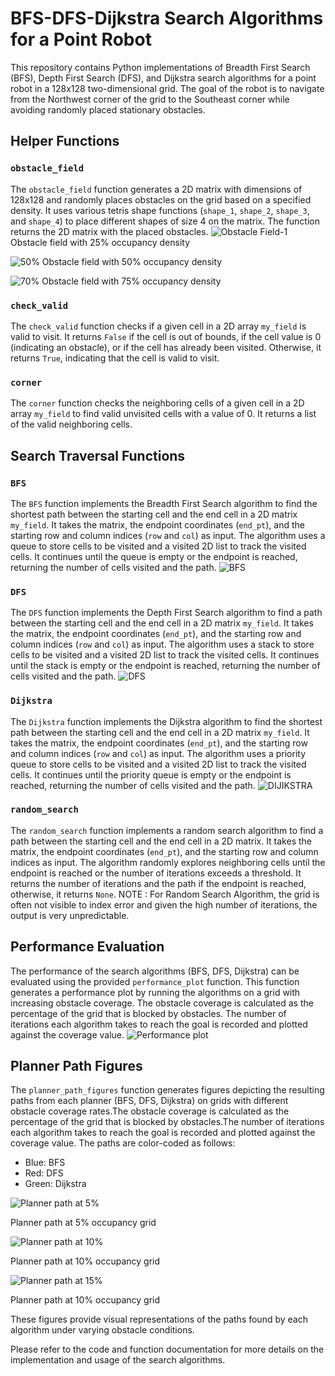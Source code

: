 # BFS-DFS-Dijkstra Search Algorithms for a Point Robot

This repository contains Python implementations of Breadth First Search (BFS), Depth First Search (DFS), and Dijkstra search algorithms for a point robot in a 128x128 two-dimensional grid. The goal of the robot is to navigate from the Northwest corner of the grid to the Southeast corner while avoiding randomly placed stationary obstacles.

## Helper Functions

### `obstacle_field`

The `obstacle_field` function generates a 2D matrix with dimensions of 128x128 and randomly places obstacles on the grid based on a specified density. It uses various tetris shape functions (`shape_1`, `shape_2`, `shape_3`, and `shape_4`) to place different shapes of size 4 on the matrix. The function returns the 2D matrix with the placed obstacles.
![Obstacle Field-1](https://github.com/upasana099/BFS-DFS-Dijikstra-search-algorithms-for-a-point-robot/assets/89516193/0663b894-075b-4344-aa32-016ec5418d1a)
Obstacle field with 25% occupancy density

![50%](https://github.com/upasana099/BFS-DFS-Dijikstra-search-algorithms-for-a-point-robot/assets/89516193/5066761e-f817-406f-81bf-4799cad8c753)
Obstacle field with 50% occupancy density

![70%](https://github.com/upasana099/BFS-DFS-Dijikstra-search-algorithms-for-a-point-robot/assets/89516193/c60ab082-e76c-440b-98aa-591fd097a8eb)
Obstacle field with 75% occupancy density

### `check_valid`

The `check_valid` function checks if a given cell in a 2D array `my_field` is valid to visit. It returns `False` if the cell is out of bounds, if the cell value is 0 (indicating an obstacle), or if the cell has already been visited. Otherwise, it returns `True`, indicating that the cell is valid to visit.

### `corner`

The `corner` function checks the neighboring cells of a given cell in a 2D array `my_field` to find valid unvisited cells with a value of 0. It returns a list of the valid neighboring cells.

## Search Traversal Functions

### `BFS`

The `BFS` function implements the Breadth First Search algorithm to find the shortest path between the starting cell and the end cell in a 2D matrix `my_field`. It takes the matrix, the endpoint coordinates (`end_pt`), and the starting row and column indices (`row` and `col`) as input. The algorithm uses a queue to store cells to be visited and a visited 2D list to track the visited cells. It continues until the queue is empty or the endpoint is reached, returning the number of cells visited and the path.
![BFS](https://github.com/upasana099/BFS-DFS-Dijikstra-search-algorithms-for-a-point-robot/assets/89516193/5c83e45e-d15c-4216-a102-cec8bfe9e7e5)

### `DFS`

The `DFS` function implements the Depth First Search algorithm to find a path between the starting cell and the end cell in a 2D matrix `my_field`. It takes the matrix, the endpoint coordinates (`end_pt`), and the starting row and column indices (`row` and `col`) as input. The algorithm uses a stack to store cells to be visited and a visited 2D list to track the visited cells. It continues until the stack is empty or the endpoint is reached, returning the number of cells visited and the path.
![DFS](https://github.com/upasana099/BFS-DFS-Dijikstra-search-algorithms-for-a-point-robot/assets/89516193/9845acdd-4afa-4653-b40a-b4590486d0d9)

### `Dijkstra`

The `Dijkstra` function implements the Dijkstra algorithm to find the shortest path between the starting cell and the end cell in a 2D matrix `my_field`. It takes the matrix, the endpoint coordinates (`end_pt`), and the starting row and column indices (`row` and `col`) as input. The algorithm uses a priority queue to store cells to be visited and a visited 2D list to track the visited cells. It continues until the priority queue is empty or the endpoint is reached, returning the number of cells visited and the path.
![DIJIKSTRA](https://github.com/upasana099/BFS-DFS-Dijikstra-search-algorithms-for-a-point-robot/assets/89516193/10c740a3-5c3f-4268-8184-ca05273262ab)

### `random_search`

The `random_search` function implements a random search algorithm to find a path between the starting cell and the end cell in a 2D matrix. It takes the matrix, the endpoint coordinates (`end_pt`), and the starting row and column indices as input. The algorithm randomly explores neighboring cells until the endpoint is reached or the number of iterations exceeds a threshold. It returns the number of iterations and the path if the endpoint is reached, otherwise, it returns `None`.
NOTE : For Random Search Algorithm, the grid is often not visible to index error and given the high number of iterations, the output is very unpredictable.

## Performance Evaluation

The performance of the search algorithms (BFS, DFS, Dijkstra) can be evaluated using the provided `performance_plot` function. This function generates a performance plot by running the algorithms on a grid with increasing obstacle coverage. The obstacle coverage is calculated as the percentage of the grid that is blocked by obstacles.  The number of iterations each algorithm takes to reach the goal is recorded and plotted against the coverage value.
![Performance plot](https://github.com/upasana099/BFS-DFS-Dijikstra-search-algorithms-for-a-point-robot/assets/89516193/2c66d12e-0ff3-4e77-a661-2dfe2b2f2236)



## Planner Path Figures

The `planner_path_figures` function generates figures depicting the resulting paths from each planner (BFS, DFS, Dijkstra) on grids with different obstacle coverage rates.The obstacle coverage is calculated as the percentage of the grid that is blocked by obstacles.The number of iterations each algorithm takes to reach the goal is recorded and plotted against the coverage value. The paths are color-coded as follows:

- Blue: BFS
- Red: DFS
- Green: Dijkstra

![Planner path at 5%](https://github.com/upasana099/BFS-DFS-Dijikstra-search-algorithms-for-a-point-robot/assets/89516193/a7c786e9-4fa9-48c6-a4c0-8fbb57cfc930)

Planner path at 5% occupancy grid

![Planner path at 10%](https://github.com/upasana099/BFS-DFS-Dijikstra-search-algorithms-for-a-point-robot/assets/89516193/6f9fb31e-d22b-48c3-93fa-812802089833)

Planner path at 10% occupancy grid

![Planner path at 15%](https://github.com/upasana099/BFS-DFS-Dijikstra-search-algorithms-for-a-point-robot/assets/89516193/5c308c16-6c6f-4de3-a4a7-cf5f57d3a4ca)

Planner path at 10% occupancy grid

These figures provide visual representations of the paths found by each algorithm under varying obstacle conditions.

Please refer to the code and function documentation for more details on the implementation and usage of the search algorithms.
